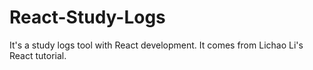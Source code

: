 # React-Study-Logs
It's a study logs tool with React development. It comes from Lichao Li's React tutorial. 
